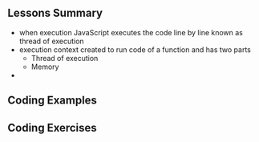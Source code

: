## Lessons Summary
- when execution JavaScript executes the code line by line known as thread of execution
- execution context created to run code of a function and has two parts
  + Thread of execution
  + Memory
- 
## Coding Examples

## Coding Exercises
